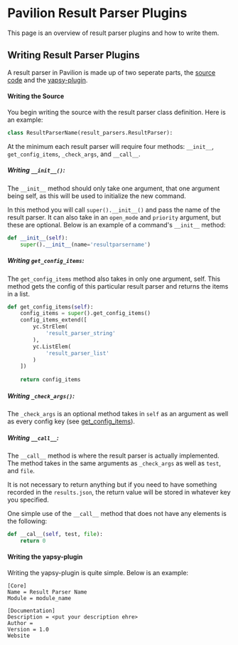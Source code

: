# Pavilion Result Parser Plugins

This page is an overview of result parser plugins and how to write them.

## Writing Result Parser Plugins

A result parser in Pavilion is made up of two seperate parts, the [source code](#writing-the-source) and the [yapsy-plugin](#writing-the-yapsy-plugin).

#### Writing the Source

You begin writing the source with the result parser class definition. Here is an example:
```python
class ResultParserName(result_parsers.ResultParser):
```

At the minimum each result parser will require four methods: `__init__`, `get_config_items`, `_check_args`, and `__call__`. 

##### Writing `__init__()`:
The `__init__` method should only take one argument, that one argument being self, as this will be used to initialize the new command. 

In this method you will call `super().__init__()` and pass the name of the result parser. It can also take in an `open_mode` and `priority` argument, but these are optional. Below is an example of a command's `__init__` method:
```python
def __init__(self):
    super().__init__(name='resultparsername')
```

##### Writing `get_config_items`:

The `get_config_items` method also takes in only one argument, self. This method gets the config of this particular result parser and returns the items in a list.

```python
def get_config_items(self):
    config_items = super().get_config_items()
    config_items_extend([
        yc.StrElem(
            'result_parser_string'
        ),
        yc.ListElem(
            'result_parser_list'
        )
    ])
    
    return config_items
```

##### Writing `_check_args()`:

The `_check_args` is an optional method takes in `self` as an argument as well as every config key (see [get_config_items](#get_config_items)).

##### Writing `__call__`:

The `__call__` method is where the result parser is actually implemented. The method takes in the same arguments as `_check_args` as well as `test`, and `file`. 

It is not necessary to return anything but if you need to have something recorded in the `results.json`, the return value will be stored in whatever key you specified.

One simple use of the `__call__` method that does not have any elements is the following:
```python
def __cal__(self, test, file):
    return 0
```

#### Writing the yapsy-plugin

Writing the yapsy-plugin is quite simple. Below is an example:
```
[Core]
Name = Result Parser Name
Module = module_name

[Documentation]
Description = <put your description ehre>
Author = 
Version = 1.0
Website
```
